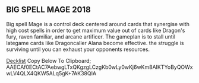 ## BIG SPELL MAGE 2018  
Big spell Mage is a control deck centered around cards that synergise with high cost spells in order to get maximum value out of cards like Dragon's fury, raven familiar, and arcane artificer. The gameplan is to stall until lategame cards like Dragoncaller Alana become effective. the struggle is surviving until you can exhaust your opponents resources.


[Decklist](https://www.hearthpwn.com/decks/1136197-big-spell-mage-74-winrate)
Copy Below To Clipboard;
AAECAf0ECtAC7AebwgLTxQKgzgLCzgKb0wLy0wKj6wKm8AIKTYoByQOWxwLV4QLX4QKW5ALq5gK+7AK38QIA

